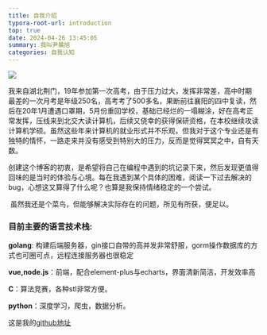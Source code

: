 ```yaml
---
title: 自我介绍
typora-root-url: introduction
top: true
date: 2024-04-26 13:45:05
summary: 我叫尹晨旭
categories: 自我认知
---
```


![](/image-20240426150109337.png)

我来自湖北荆门，19年参加第一次高考，由于压力过大，发挥非常差，高中时期最差的一次月考是年级250名，高考考了500多名，果断前往襄阳的四中复读，然后在20年1月遭遇口罩期，5月份重回学校，基础已经烂的一塌糊涂，好在高考正常发挥，压线来到北交大读计算机，后续又侥幸的获得保研资格，在本校继续攻读计算机学硕。虽然这些年来计算机的就业形式并不乐观，但我对于这个专业还是有独特的情怀，一路走来并没有感受到特别大的压力，反而是觉得冥冥之中，自有天数。

​	创建这个博客的初衷，是希望将自己在编程中遇到的坑记录下来，然后发现更值得回味的是当时的体验与心境。每在我遇到某个具体的困难，阅读一下过去解决的bug，心想这又算得了什么呢？也算是我保持情绪稳定的一个尝试。

​	虽然我还是个菜鸟，但能够解决实际存在的问题，所见有所获，便足以。



### 目前主要的语言技术栈:

**golang**: 构建后端服务器，gin接口自带的高并发非常舒服，gorm操作数据库的方式也可圈可点，远程连接服务器也很稳定

**vue,node.js**：前端，配合element-plus与echarts，界面清新简洁，开发效率高

**C**：算法竞赛，各种stl非常方便。

**python**：深度学习，爬虫，数据分析。



这是我的[github地址](https://github.com/dianayyds)
